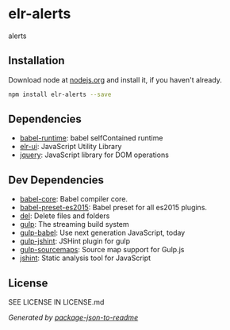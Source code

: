# elr-alerts

alerts

## Installation

Download node at [nodejs.org](http://nodejs.org) and install it, if you haven't already.

```sh
npm install elr-alerts --save
```



## Dependencies

- [babel-runtime](https://github.com/babel/babel/tree/master/packages): babel selfContained runtime
- [elr-ui](https://github.com/Beth3346/elr-ui): JavaScript Utility Library
- [jquery](https://github.com/jquery/jquery): JavaScript library for DOM operations

## Dev Dependencies

- [babel-core](https://github.com/babel/babel/tree/master/packages): Babel compiler core.
- [babel-preset-es2015](https://github.com/babel/babel/tree/master/packages): Babel preset for all es2015 plugins.
- [del](https://github.com/sindresorhus/del): Delete files and folders
- [gulp](https://github.com/gulpjs/gulp): The streaming build system
- [gulp-babel](https://github.com/babel/gulp-babel): Use next generation JavaScript, today
- [gulp-jshint](https://github.com/spalger/gulp-jshint): JSHint plugin for gulp
- [gulp-sourcemaps](https://github.com/floridoo/gulp-sourcemaps): Source map support for Gulp.js
- [jshint](https://github.com/jshint/jshint): Static analysis tool for JavaScript


## License

SEE LICENSE IN LICENSE.md

_Generated by [package-json-to-readme](https://github.com/zeke/package-json-to-readme)_
